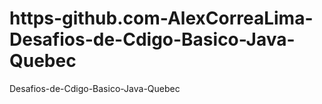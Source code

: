 # https-github.com-AlexCorreaLima-Desafios-de-Cdigo-Basico-Java-Quebec
Desafios-de-Cdigo-Basico-Java-Quebec
